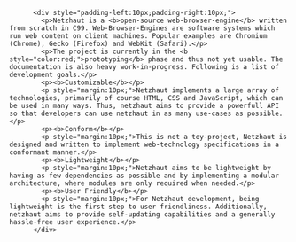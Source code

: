           <div style="padding-left:10px;padding-right:10px;">
            <p>Netzhaut is a <b>open-source web-browser-engine</b> written from scratch in C99. Web-Browser-Engines are software systems which run web content on client machines. Popular examples are Chromium (Chrome), Gecko (Firefox) and WebKit (Safari).</p>
            <p>The project is currently in the <b style="color:red;">prototyping</b> phase and thus not yet usable. The documentation is also heavy work-in-progress. Following is a list of development goals.</p>
            <p><b>Customizable</b></p>
            <p style="margin:10px;">Netzhaut implements a large array of technologies, primarily of course HTML, CSS and JavaScript, which can be used in many ways. Thus, netzhaut aims to provide a powerfull API so that developers can use netzhaut in as many use-cases as possible.</p>
            <p><b>Conform</b></p>
            <p style="margin:10px;">This is not a toy-project, Netzhaut is designed and written to implement web-technology specifications in a conformant manner.</p>
            <p><b>Lightweight</b></p>
            <p style="margin:10px;">Netzhaut aims to be lightweight by having as few dependencies as possible and by implementing a modular architecture, where modules are only required when needed.</p>
            <p><b>User Friendly</b></p>
            <p style="margin:10px;">For Netzhaut development, being lightweight is the first step to user friendliness. Additionally, netzhaut aims to provide self-updating capabilities and a generally hassle-free user experience.</p>
          </div>
